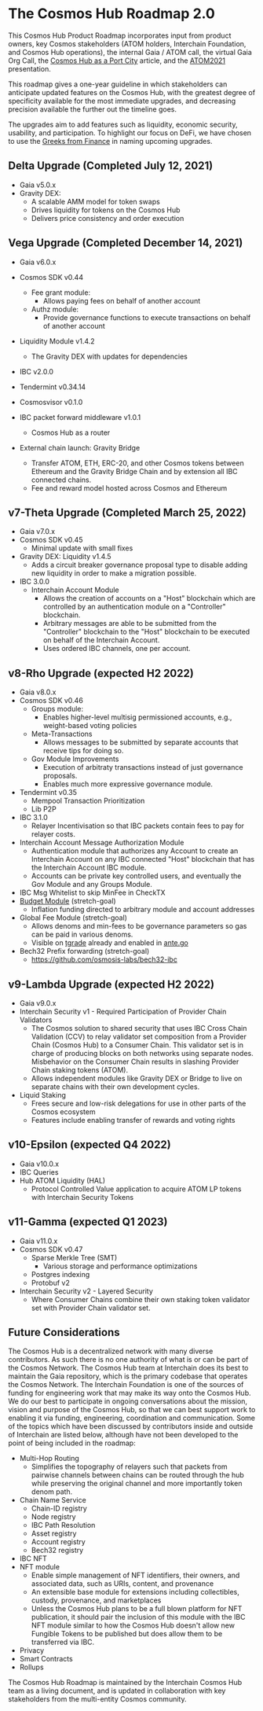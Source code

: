 # The Cosmos Hub Roadmap 2.0

This Cosmos Hub Product Roadmap incorporates input from product owners, key Cosmos stakeholders (ATOM holders, Interchain Foundation, and Cosmos Hub operations), the internal Gaia / ATOM call, the virtual Gaia Org Call, the [Cosmos Hub as a Port City](https://blog.cosmos.network/the-cosmos-hub-is-a-port-city-5b7f2d28debf) article, and the [ATOM2021](https://github.com/cosmosdevs/atom2021) presentation.

This roadmap gives a one-year guideline in which stakeholders can anticipate updated features on the Cosmos Hub, with the greatest degree of specificity available for the most immediate upgrades, and decreasing precision available the further out the timeline goes.

The upgrades aim to add features such as liquidity, economic security, usability, and participation. To highlight our focus on DeFi, we have chosen to use the [Greeks from Finance](https://en.wikipedia.org/wiki/Greeks_(finance)) in naming upcoming upgrades.

## Delta Upgrade (Completed July 12, 2021)
- Gaia v5.0.x
- Gravity DEX:
  - A scalable AMM model for token swaps
  - Drives liquidity for tokens on the Cosmos Hub
  - Delivers price consistency and order execution

## Vega Upgrade (Completed December 14, 2021)
 - Gaia v6.0.x
 - Cosmos SDK v0.44
   - Fee grant module:
      - Allows paying fees on behalf of another account
   - Authz module:
      - Provide governance functions to execute transactions on behalf of another account
- Liquidity Module v1.4.2
  - The Gravity DEX with updates for dependencies
- IBC v2.0.0
- Tendermint v0.34.14
- Cosmosvisor v0.1.0
- IBC packet forward middleware v1.0.1
  - Cosmos Hub as a router

- External chain launch: Gravity Bridge
  - Transfer ATOM, ETH, ERC-20, and other Cosmos tokens between Ethereum and the Gravity Bridge Chain and by extension all IBC connected chains.
  - Fee and reward model hosted across Cosmos and Ethereum

## v7-Theta Upgrade (Completed March 25, 2022)
- Gaia v7.0.x
- Cosmos SDK v0.45
  - Minimal update with small fixes
- Gravity DEX: Liquidity v1.4.5
  - Adds a circuit breaker governance proposal type to disable adding new liquidity in order to make a migration possible.
- IBC 3.0.0
  - Interchain Account Module
    - Allows the creation of accounts on a "Host" blockchain which are controlled by an authentication module on a "Controller" blockchain.
    - Arbitrary messages are able to be submitted from the "Controller" blockchain to the "Host" blockchain to be executed on behalf of the Interchain Account.
    - Uses ordered IBC channels, one per account.

## v8-Rho Upgrade (expected H2 2022)
- Gaia v8.0.x
- Cosmos SDK v0.46
  - Groups module:
    - Enables higher-level multisig permissioned accounts, e.g., weight-based voting policies
  - Meta-Transactions
    - Allows messages to be submitted by separate accounts that receive tips for doing so.
  - Gov Module Improvements
    - Execution of arbitraty transactions instead of just governance proposals.
    - Enables much more expressive governance module.
- Tendermint v0.35
  - Mempool Transaction Prioritization
  - Lib P2P
- IBC 3.1.0
  - Relayer Incentivisation so that IBC packets contain fees to pay for relayer costs.
- Interchain Account Message Authorization Module
  - Authentication module that authorizes any Account to create an Interchain Account on any IBC connected "Host" blockchain that has the Interchain Account IBC module.
  - Accounts can be private key controlled users, and eventually the Gov Module and any Groups Module.
- IBC Msg Whitelist to skip MinFee in CheckTX
- [Budget Module](https://github.com/tendermint/budget) (stretch-goal)
  - Inflation funding directed to arbitrary module and account addresses
- Global Fee Module (stretch-goal)
  - Allows denoms and min-fees to be governance parameters so gas can be paid in various denoms.
  - Visible on [tgrade](https://github.com/confio/tgrade/tree/main/x/globalfee) already and enabled in [ante.go](https://github.com/confio/tgrade/blob/main/app/ante.go#L72-L92)
- Bech32 Prefix forwarding (stretch-goal)
  - https://github.com/osmosis-labs/bech32-ibc

## v9-Lambda Upgrade (expected H2 2022)
- Gaia v9.0.x
- Interchain Security v1 - Required Participation of Provider Chain Validators
  - The Cosmos solution to shared security that uses IBC Cross Chain Validation (CCV) to relay validator set composition from a Provider Chain (Cosmos Hub) to a Consumer Chain. This validator set is in charge of producing blocks on both networks using separate nodes. Misbehavior on the Consumer Chain results in slashing Provider Chain staking tokens (ATOM).
  - Allows independent modules like Gravity DEX or Bridge to live on separate chains with their own development cycles.
- Liquid Staking
  - Frees secure and low-risk delegations for use in other parts of the Cosmos ecosystem
  - Features include enabling transfer of rewards and voting rights

## v10-Epsilon (expected Q4 2022)
- Gaia v10.0.x
- IBC Queries
- Hub ATOM Liquidity (HAL)
  - Protocol Controlled Value application to acquire ATOM LP tokens with Interchain Security Tokens


## v11-Gamma (expected Q1 2023)
- Gaia v11.0.x
- Cosmos SDK v0.47
  - Sparse Merkle Tree (SMT)
    - Various storage and performance optimizations 
  - Postgres indexing
  - Protobuf v2
- Interchain Security v2 - Layered Security
  - Where Consumer Chains combine their own staking token validator set with Provider Chain validator set.

## Future Considerations
The Cosmos Hub is a decentralized network with many diverse contributors. As such there is no one authority of what is or can be part of the Cosmos Network. The Cosmos Hub team at Interchain does its best to maintain the Gaia repository, which is the primary codebase that operates the Cosmos Network. The Interchain Foundation is one of the sources of funding for engineering work that may make its way onto the Cosmos Hub. We do our best to participate in ongoing conversations about the mission, vision and purpose of the Cosmos Hub, so that we can best support work to enabling it via funding, engineering, coordination and communication. Some of the topics which have been discussed by contributors inside and outside of Interchain are listed below, although have not been developed to the point of being included in the roadmap:
- Multi-Hop Routing
  - Simplifies the topography of relayers such that packets from pairwise channels between chains can be routed through the hub while preserving the original channel and more importantly token denom path.
- Chain Name Service
  - Chain-ID registry
  - Node registry
  - IBC Path Resolution
  - Asset registry
  - Account registry
  - Bech32 registry
- IBC NFT
- NFT module
    - Enable simple management of NFT identifiers, their owners, and associated data, such as URIs, content, and provenance
    - An extensible base module for extensions including collectibles, custody, provenance, and marketplaces
    - Unless the Cosmos Hub plans to be a full blown platform for NFT publication, it should pair the inclusion of this module with the IBC NFT module similar to how the Cosmos Hub doesn't allow new Fungible Tokens to be published but does allow them to be transferred via IBC.
- Privacy
- Smart Contracts
- Rollups

The Cosmos Hub Roadmap is maintained by the Interchain Cosmos Hub team as a living document, and is updated in collaboration with key stakeholders from the multi-entity Cosmos community. 
